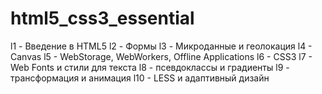 ﻿# html5_css3_essential
 
l1 - Введение в HTML5
l2 - Формы
l3 - Микроданные и геолокация
l4 - Canvas
l5 - WebStorage, WebWorkers, Offline Applications
l6 - CSS3
l7 - Web Fonts и стили для текста
l8 - псевдоклассы и градиенты
l9 - трансформация и анимация
l10 - LESS и адаптивный дизайн
